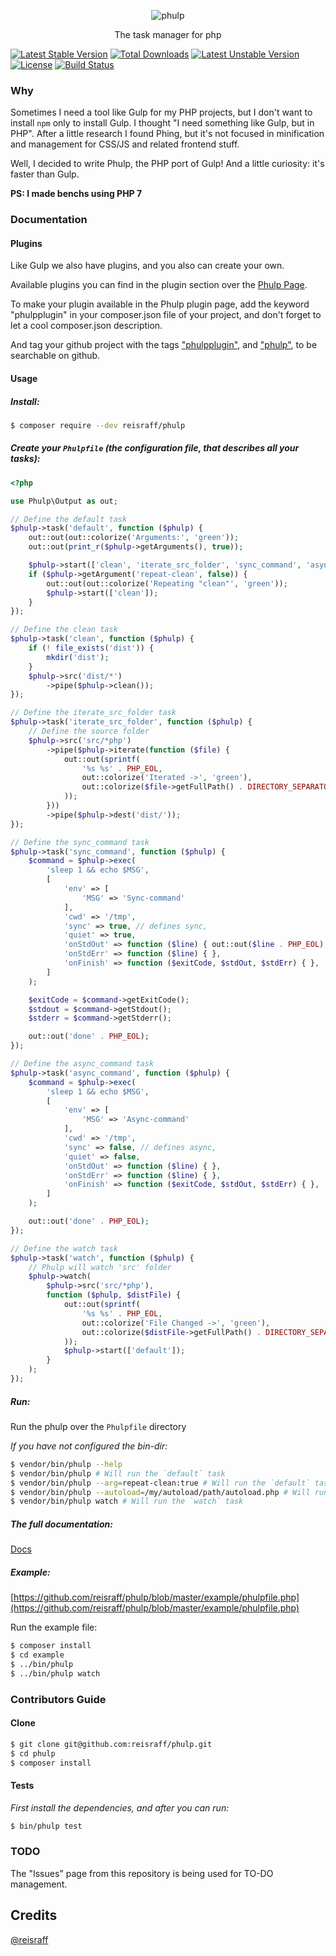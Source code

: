 <p align="center"><img src="https://raw.githubusercontent.com/reisraff/phulp/master/phulp.png" alt="phulp" /></p>

<p align="center">The task manager for php</p>

[![Latest Stable Version](https://poser.pugx.org/reisraff/phulp/v/stable)](https://packagist.org/packages/reisraff/phulp)
[![Total Downloads](https://poser.pugx.org/reisraff/phulp/downloads)](https://packagist.org/packages/reisraff/phulp)
[![Latest Unstable Version](https://poser.pugx.org/reisraff/phulp/v/unstable)](https://packagist.org/packages/reisraff/phulp)
[![License](https://poser.pugx.org/reisraff/phulp/license)](https://packagist.org/packages/reisraff/phulp)
[![Build Status](https://api.travis-ci.org/reisraff/phulp.svg?branch=master)](https://travis-ci.org/reisraff/phulp)

### Why

Sometimes I need a tool like Gulp for my PHP projects, but I don't want to install `npm` only to install Gulp. I thought "I need something like Gulp, but in PHP". After a little research I found Phing, but it's not focused in minification and management for CSS/JS and related frontend stuff.

Well, I decided to write Phulp, the PHP port of Gulp! And a little curiosity: it's faster than Gulp.

**PS: I made benchs using PHP 7**

### Documentation

#### Plugins

Like Gulp we also have plugins, and you also can create your own.

Available plugins you can find in the plugin section over the [Phulp Page](https://reisraff.github.io/phulp).

To make your plugin available in the Phulp plugin page, add the keyword "phulpplugin" in your composer.json file of your project, and don't forget to let a cool composer.json description.

And tag your github project with the tags ["phulpplugin"](https://github.com/topics/phulpplugin), and ["phulp"](https://github.com/topics/phulp), to be searchable on github.

#### Usage

##### Install:

```bash
$ composer require --dev reisraff/phulp
```

##### Create your `Phulpfile` (the configuration file, that describes all your tasks):

```php
<?php

use Phulp\Output as out;

// Define the default task
$phulp->task('default', function ($phulp) {
    out::out(out::colorize('Arguments:', 'green'));
    out::out(print_r($phulp->getArguments(), true));

    $phulp->start(['clean', 'iterate_src_folder', 'sync_command', 'async_command']);
    if ($phulp->getArgument('repeat-clean', false)) {
        out::out(out::colorize('Repeating "clean"', 'green'));
        $phulp->start(['clean']);
    }
});

// Define the clean task
$phulp->task('clean', function ($phulp) {
    if (! file_exists('dist')) {
        mkdir('dist');
    }
    $phulp->src('dist/*')
        ->pipe($phulp->clean());
});

// Define the iterate_src_folder task
$phulp->task('iterate_src_folder', function ($phulp) {
    // Define the source folder
    $phulp->src('src/*php')
        ->pipe($phulp->iterate(function ($file) {
            out::out(sprintf(
                '%s %s' . PHP_EOL,
                out::colorize('Iterated ->', 'green'),
                out::colorize($file->getFullPath() . DIRECTORY_SEPARATOR . $file->getName(), 'blue')
            ));
        }))
        ->pipe($phulp->dest('dist/'));
});

// Define the sync_command task
$phulp->task('sync_command', function ($phulp) {
    $command = $phulp->exec(
        'sleep 1 && echo $MSG',
        [
            'env' => [
                'MSG' => 'Sync-command'
            ],
            'cwd' => '/tmp',
            'sync' => true, // defines sync,
            'quiet' => true,
            'onStdOut' => function ($line) { out::out($line . PHP_EOL); },
            'onStdErr' => function ($line) { },
            'onFinish' => function ($exitCode, $stdOut, $stdErr) { },
        ]
    );

    $exitCode = $command->getExitCode();
    $stdout = $command->getStdout();
    $stderr = $command->getStderr();

    out::out('done' . PHP_EOL);
});

// Define the async_command task
$phulp->task('async_command', function ($phulp) {
    $command = $phulp->exec(
        'sleep 1 && echo $MSG',
        [
            'env' => [
                'MSG' => 'Async-command'
            ],
            'cwd' => '/tmp',
            'sync' => false, // defines async,
            'quiet' => false,
            'onStdOut' => function ($line) { },
            'onStdErr' => function ($line) { },
            'onFinish' => function ($exitCode, $stdOut, $stdErr) { },
        ]
    );

    out::out('done' . PHP_EOL);
});

// Define the watch task
$phulp->task('watch', function ($phulp) {
    // Phulp will watch 'src' folder
    $phulp->watch(
        $phulp->src('src/*php'),
        function ($phulp, $distFile) {
            out::out(sprintf(
                '%s %s' . PHP_EOL,
                out::colorize('File Changed ->', 'green'),
                out::colorize($distFile->getFullPath() . DIRECTORY_SEPARATOR . $distFile->getName(), 'blue')
            ));
            $phulp->start(['default']);
        }
    );
});
```

##### Run:

Run the phulp over the `Phulpfile` directory

_If you have not configured the bin-dir:_

```bash
$ vendor/bin/phulp --help
$ vendor/bin/phulp # Will run the `default` task
$ vendor/bin/phulp --arg=repeat-clean:true # Will run the `default` task with the argument repeat-clean with value `true`
$ vendor/bin/phulp --autoload=/my/autoload/path/autoload.php # Will run the `default` task adding a alternative autoload php file
$ vendor/bin/phulp watch # Will run the `watch` task
```

##### The full documentation:

[Docs](https://github.com/reisraff/phulp/blob/master/DOCUMENTATION.md)

##### Example:

[https://github.com/reisraff/phulp/blob/master/example/phulpfile.php](https://github.com/reisraff/phulp/blob/master/example/phulpfile.php)

Run the example file:

```bash
$ composer install
$ cd example
$ ../bin/phulp
$ ../bin/phulp watch
```

### Contributors Guide

#### Clone

```bash
$ git clone git@github.com:reisraff/phulp.git
$ cd phulp
$ composer install
```

#### Tests

_First install the dependencies, and after you can run:_

```bash
$ bin/phulp test
```

### TODO

The "Issues" page from this repository is being used for TO-DO management.

## Credits

[@reisraff](http://www.twitter.com/reisraff)

